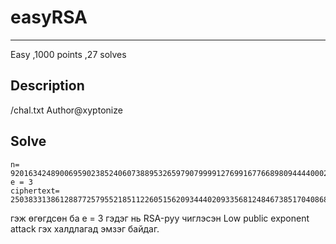 # easyRSA
***
Easy 
,1000 points
,27 solves

## Description
/chal.txt
Author@xyptonize
## Solve
```
n= 92016342489006959023852406073889532659790799991276991677668980944440002651830592797539364163121001962657958562338751458881321316752962004610697139501182826034948416014756321907933922014472426518619531952361905948546025297564092451903847603914678590663501537272790223419732249009838810157774915106646938576251
e = 3
ciphertext= 250383313861288772579552185112260515620934440209335681248467385170408686167759234233964620256298646467799653788002398355192170597
```
гэж өгөгдсөн ба e = 3 гэдэг нь RSA-руу чиглэсэн Low public exponent attack гэх халдлагад эмзэг байдаг.
